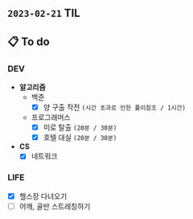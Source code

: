 ## `2023-02-21` TIL

## 📋 To do

### DEV

+ **알고리즘**
  + 백준
    + [x] 양 구출 작전 `(시간 초과로 인한 풀이참조 / 1시간)`
  + 프로그래머스
    + [x] 미로 탈출 `(20분 / 30분)`
    + [x] 호텔 대실 `(20분 / 30분)`

+ **CS**
  + [x] 네트워크

### LIFE

+ [x] 헬스장 다녀오기
+ [ ] 어깨, 골반 스트레칭하기
